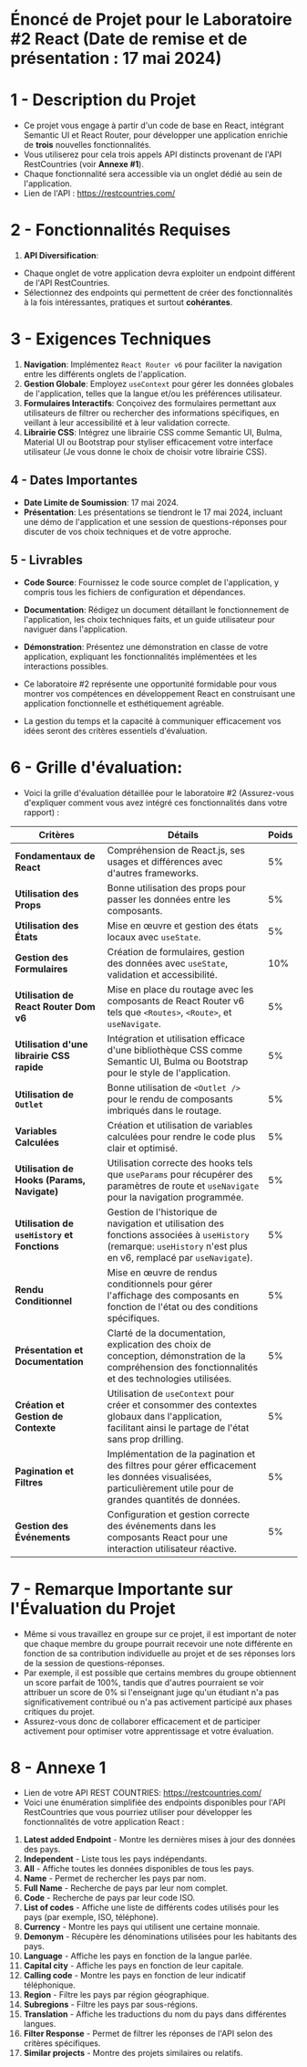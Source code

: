 # Énoncé de Projet pour le Laboratoire #2 React (Date de remise et de présentation : 17 mai 2024)

# 1 - Description du Projet
- Ce projet vous engage à partir d'un code de base en React, intégrant Semantic UI et React Router, pour développer une application enrichie de **trois** nouvelles fonctionnalités.
- Vous utiliserez pour cela trois appels API distincts provenant de l'API RestCountries (voir **Annexe #1**).
- Chaque fonctionnalité sera accessible via un onglet dédié au sein de l'application.
- Lien de l'API : https://restcountries.com/ 

# 2 - Fonctionnalités Requises
1. **API Diversification**:
- Chaque onglet de votre application devra exploiter un endpoint différent de l'API RestCountries.
- Sélectionnez des endpoints qui permettent de créer des fonctionnalités à la fois intéressantes, pratiques et surtout **cohérantes**.

# 3 - Exigences Techniques
1. **Navigation**: Implémentez `React Router v6` pour faciliter la navigation entre les différents onglets de l'application.
2. **Gestion Globale**: Employez `useContext` pour gérer les données globales de l'application, telles que la langue et/ou les préférences utilisateur.
3. **Formulaires Interactifs**: Conçoivez des formulaires permettant aux utilisateurs de filtrer ou rechercher des informations spécifiques, en veillant à leur accessibilité et à leur validation correcte.
4. **Librairie CSS**: Intégrez une librairie CSS comme Semantic UI, Bulma, Material UI ou Bootstrap pour styliser efficacement votre interface utilisateur (Je vous donne le choix de choisir votre librairie CSS).

## 4 - Dates Importantes
- **Date Limite de Soumission**: 17 mai 2024.
- **Présentation**: Les présentations se tiendront le 17 mai 2024, incluant une démo de l'application et une session de questions-réponses pour discuter de vos choix techniques et de votre approche.

## 5 - Livrables
- **Code Source**: Fournissez le code source complet de l'application, y compris tous les fichiers de configuration et dépendances.
- **Documentation**: Rédigez un document détaillant le fonctionnement de l'application, les choix techniques faits, et un guide utilisateur pour naviguer dans l'application.
- **Démonstration**: Présentez une démonstration en classe de votre application, expliquant les fonctionnalités implémentées et les interactions possibles.

- Ce laboratoire #2 représente une opportunité formidable pour vous montrer vos compétences en développement React en construisant une application fonctionnelle et esthétiquement agréable.
- La gestion du temps et la capacité à communiquer efficacement vos idées seront des critères essentiels d'évaluation.


# 6 - Grille d'évaluation: 

- Voici la grille d'évaluation détaillée pour le laboratoire #2 (Assurez-vous d'expliquer comment vous avez intégré ces fonctionnalités dans votre rapport) :

| Critères                                    | Détails                                                                                                                                                              | Poids  |
|---------------------------------------------|-----------------------------------------------------------------------------------------------------------------------------------------------------------------------|--------|
| **Fondamentaux de React**                   | Compréhension de React.js, ses usages et différences avec d'autres frameworks.                                                                                       | 5%     |
| **Utilisation des Props**                   | Bonne utilisation des props pour passer les données entre les composants.                                                                                             | 5%     |
| **Utilisation des États**                   | Mise en œuvre et gestion des états locaux avec `useState`.                                                                                                           | 5%     |
| **Gestion des Formulaires**                 | Création de formulaires, gestion des données avec `useState`, validation et accessibilité.                                                                           | 10%    |
| **Utilisation de React Router Dom v6**      | Mise en place du routage avec les composants de React Router v6 tels que `<Routes>`, `<Route>`, et `useNavigate`.                                                    | 5%     |
| **Utilisation d'une librairie CSS rapide**  | Intégration et utilisation efficace d'une bibliothèque CSS comme Semantic UI, Bulma ou Bootstrap pour le style de l'application.                                      | 5%     |
| **Utilisation de `Outlet`**                 | Bonne utilisation de `<Outlet />` pour le rendu de composants imbriqués dans le routage.                                                                             | 5%     |
| **Variables Calculées**                     | Création et utilisation de variables calculées pour rendre le code plus clair et optimisé.                                                                           | 5%     |
| **Utilisation de Hooks (Params, Navigate)** | Utilisation correcte des hooks tels que `useParams` pour récupérer des paramètres de route et `useNavigate` pour la navigation programmée.                            | 5%     |
| **Utilisation de `useHistory` et Fonctions**| Gestion de l'historique de navigation et utilisation des fonctions associées à `useHistory` (remarque: `useHistory` n'est plus en v6, remplacé par `useNavigate`).   | 5%     |
| **Rendu Conditionnel**                      | Mise en œuvre de rendus conditionnels pour gérer l'affichage des composants en fonction de l'état ou des conditions spécifiques.                                     | 5%     |
| **Présentation et Documentation**           | Clarté de la documentation, explication des choix de conception, démonstration de la compréhension des fonctionnalités et des technologies utilisées.                 | 5%     |
| **Création et Gestion de Contexte**         | Utilisation de `useContext` pour créer et consommer des contextes globaux dans l'application, facilitant ainsi le partage de l'état sans prop drilling.                | 5%     |
| **Pagination et Filtres**                   | Implémentation de la pagination et des filtres pour gérer efficacement les données visualisées, particulièrement utile pour de grandes quantités de données.          | 5%     |
| **Gestion des Événements**                  | Configuration et gestion correcte des événements dans les composants React pour une interaction utilisateur réactive.                                                 | 5%     |


# 7 - Remarque Importante sur l'Évaluation du Projet

- Même si vous travaillez en groupe sur ce projet, il est important de noter que chaque membre du groupe pourrait recevoir une note différente en fonction de sa contribution individuelle au projet et de ses réponses lors de la session de questions-réponses.
- Par exemple, il est possible que certains membres du groupe obtiennent un score parfait de 100%, tandis que d'autres pourraient se voir attribuer un score de 0% si l'enseignant juge qu'un étudiant n'a pas significativement contribué ou n'a pas activement participé aux phases critiques du projet.
- Assurez-vous donc de collaborer efficacement et de participer activement pour optimiser votre apprentissage et votre évaluation.


# 8 - Annexe 1 

- Lien de votre API REST COUNTRIES: https://restcountries.com/
- Voici une énumération simplifiée des endpoints disponibles pour l'API RestCountries que vous pourriez utiliser pour développer les fonctionnalités de votre application React :

1. **Latest added Endpoint** - Montre les dernières mises à jour des données des pays.
2. **Independent** - Liste tous les pays indépendants.
3. **All** - Affiche toutes les données disponibles de tous les pays.
4. **Name** - Permet de rechercher les pays par nom.
5. **Full Name** - Recherche de pays par leur nom complet.
6. **Code** - Recherche de pays par leur code ISO.
7. **List of codes** - Affiche une liste de différents codes utilisés pour les pays (par exemple, ISO, téléphone).
8. **Currency** - Montre les pays qui utilisent une certaine monnaie.
9. **Demonym** - Récupère les dénominations utilisées pour les habitants des pays.
10. **Language** - Affiche les pays en fonction de la langue parlée.
11. **Capital city** - Affiche les pays en fonction de leur capitale.
12. **Calling code** - Montre les pays en fonction de leur indicatif téléphonique.
13. **Region** - Filtre les pays par région géographique.
14. **Subregions** - Filtre les pays par sous-régions.
15. **Translation** - Affiche les traductions du nom du pays dans différentes langues.
16. **Filter Response** - Permet de filtrer les réponses de l'API selon des critères spécifiques.
17. **Similar projects** - Montre des projets similaires ou relatifs.
